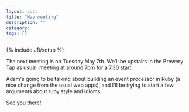 ```yaml
---
layout: post
title: "May meeting"
description: ""
category:
tags: []
---
```

{% include JB/setup %}

The next meeting is on Tuesday May 7th. We'll be upstairs in the Brewery Tap as
usual, meeting at around 7pm for a 7.30 start.

Adam's going to be talking about building an event processor in Ruby (a nice
change from the usual web apps), and I'll be trying to start a few arguments
about ruby style and idioms.

See you there!
